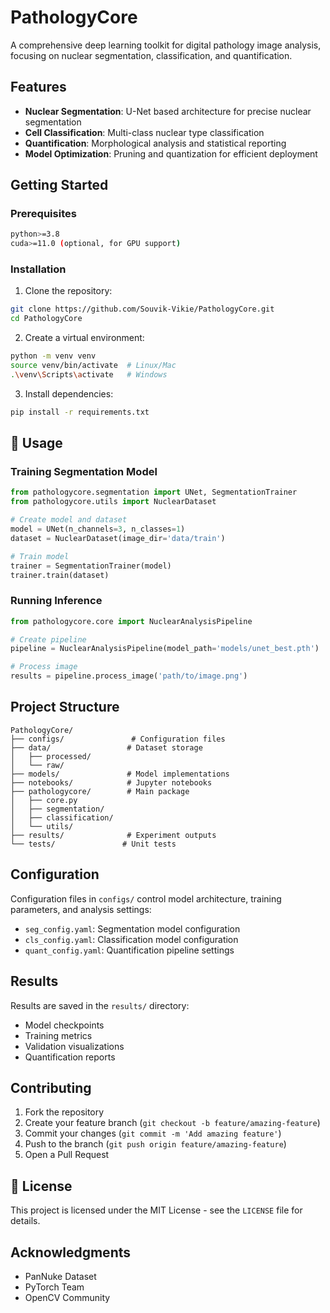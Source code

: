 # PathologyCore

A comprehensive deep learning toolkit for digital pathology image analysis, focusing on nuclear segmentation, classification, and quantification.

## Features

- **Nuclear Segmentation**: U-Net based architecture for precise nuclear segmentation
- **Cell Classification**: Multi-class nuclear type classification
- **Quantification**: Morphological analysis and statistical reporting
- **Model Optimization**: Pruning and quantization for efficient deployment

## Getting Started

### Prerequisites

```bash
python>=3.8
cuda>=11.0 (optional, for GPU support)
```

### Installation

1. Clone the repository:
```bash
git clone https://github.com/Souvik-Vikie/PathologyCore.git
cd PathologyCore
```

2. Create a virtual environment:
```bash
python -m venv venv
source venv/bin/activate  # Linux/Mac
.\venv\Scripts\activate   # Windows
```

3. Install dependencies:
```bash
pip install -r requirements.txt
```

## 📖 Usage

### Training Segmentation Model

```python
from pathologycore.segmentation import UNet, SegmentationTrainer
from pathologycore.utils import NuclearDataset

# Create model and dataset
model = UNet(n_channels=3, n_classes=1)
dataset = NuclearDataset(image_dir='data/train')

# Train model
trainer = SegmentationTrainer(model)
trainer.train(dataset)
```

### Running Inference

```python
from pathologycore.core import NuclearAnalysisPipeline

# Create pipeline
pipeline = NuclearAnalysisPipeline(model_path='models/unet_best.pth')

# Process image
results = pipeline.process_image('path/to/image.png')
```

## Project Structure

```
PathologyCore/
├── configs/               # Configuration files
├── data/                 # Dataset storage
│   ├── processed/       
│   └── raw/             
├── models/               # Model implementations
├── notebooks/            # Jupyter notebooks
├── pathologycore/        # Main package
│   ├── core.py
│   ├── segmentation/
│   ├── classification/
│   └── utils/
├── results/              # Experiment outputs
└── tests/               # Unit tests
```

##  Configuration

Configuration files in `configs/` control model architecture, training parameters, and analysis settings:

- `seg_config.yaml`: Segmentation model configuration
- `cls_config.yaml`: Classification model configuration
- `quant_config.yaml`: Quantification pipeline settings

## Results

Results are saved in the `results/` directory:
- Model checkpoints
- Training metrics
- Validation visualizations
- Quantification reports

## Contributing

1. Fork the repository
2. Create your feature branch (`git checkout -b feature/amazing-feature`)
3. Commit your changes (`git commit -m 'Add amazing feature'`)
4. Push to the branch (`git push origin feature/amazing-feature`)
5. Open a Pull Request

## 📄 License

This project is licensed under the MIT License - see the `LICENSE` file for details.

##  Acknowledgments

- PanNuke Dataset
- PyTorch Team
- OpenCV Community
